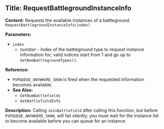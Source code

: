 ## Title: RequestBattlegroundInstanceInfo

**Content:**
Requests the available instances of a battleground.
`RequestBattlegroundInstanceInfo(index)`

**Parameters:**
- `index`
  - *number* - Index of the battleground type to request instance information for; valid indices start from 1 and go up to `GetNumBattlegroundTypes()`.

**Reference:**
- `PVPQUEUE_ANYWHERE_SHOW` is fired when the requested information becomes available.
- **See Also:**
  - `GetNumBattlefields`
  - `GetBattlefieldInfo`

**Description:**
Calling `JoinBattlefield` after calling this function, but before `PVPQUEUE_ANYWHERE_SHOW`, will fail silently; you must wait for the instance list to become available before you can queue for an instance.